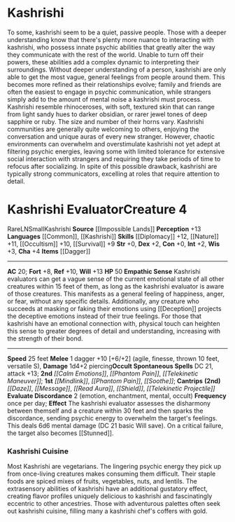 ﻿---
ac: '20'
alignment: LN
all_resistance: null
burrow_speed: null
charisma: '+4'
climb_speed: null
constitution: '+0'
creature_ability:
- Empathic Sense
- Evaluate Discordance
creature_family: null
description: To some, kashrishi seem to be a quiet, passive people. Those with a deeper
  understanding know that there's plenty more nuance to interacting with kashrishi,
  who possess innate psychic abilities that greatly alter the way they communicate
  with the rest of the world. Unable to turn off their powers, these abilities add
  a complex dynamic to interpreting their surroundings. Without deeper understanding
  of a person, kashrishi are only able to get the most vague, general feelings from
  people around them. This becomes more refined as their relationships evolve; family
  and friends are often the easiest to engage in psychic communication, while strangers
  simply add to the amount of mental noise a kashrishi must process.<br/><br/> Kashrishi
  resemble rhinoceroses, with soft, textured skin that can range from light sandy
  hues to darker obsidian, or rarer jewel tones of deep sapphire or ruby. The size
  and number of their horns vary. Kashrishi communities are generally quite welcoming
  to others, enjoying the conversation and unique auras of every new stranger. However,
  chaotic environments can overwhelm and overstimulate kashrishi not yet adept at
  filtering psychic energies, leaving some with limited tolerance for extensive social
  interaction with strangers and requiring they take periods of time to refocus after
  socializing. In spite of this possible drawback, kashrishi are typically strong
  communicators, excelling at roles that require attention to detail.<div class="viewbox">{{
  viewbox(type=monster, id=2410, name=Kashrishi) }}</div><h1 class="title">Kashrishi
  Evaluator<span style="margin-left:auto; margin-right:0">Creature 4</span></h1><span
  class="traitrare"> [[DATABASE/trait/Rare|Rare]] </span><span class="traitalignment">LN</span><span
  class="traitsize">Small</span><span class="trait"> [[DATABASE/trait/Kashrishi|Kashrishi]]
  </span><br/><b>Source</b> [[DATABASE/source/Impossible Lands|Impossible Lands]]
  <br/><b>Perception</b> +13<br/><b>Languages</b> [[DATABASE/language/Common|Common]]
  , [[DATABASE/language/Kashrishi|Kashrishi]] <br/><b>Skills</b> [[DATABASE/skill/Diplomacy|Diplomacy]]
  +12, [[DATABASE/skill/Nature|Nature]] +11, [[DATABASE/skill/Occultism|Occultism]]
  +10, [[DATABASE/skill/Survival|Survival]] +9<br/><b>Str</b> +0, <b>Dex</b> +2, <b>Con</b>
  +0, <b>Int</b> +2, <b>Wis</b> +3, <b>Cha</b> +4<br/><b>Items</b> [[DATABASE/weapon/Dagger|dagger]]
  <hr/><b>AC</b> 20; <b>Fort</b> +8, <b>Ref</b> +10, <b>Will</b> +13<br/><b>HP</b>
  50<br/><span class="hanging-indent"><b>Empathic Sense</b> Kashrishi evaluators can
  get a vague sense of the current emotional state of all other creatures within 15
  feet of them, as long as the kashrishi evaluator is aware of those creatures. This
  manifests as a general feeling of happiness, anger, or fear, without any specific
  details. Additionally, any creature who succeeds at masking or faking their emotions
  using [[DATABASE/skill/Deception|Deception]] projects the deceptive emotions instead
  of their true feelings. For those that kashrishi have an emotional connection with,
  physical touch can heighten this sense to greater degrees of detail and understanding,
  increasing with the strength of their bond.</span><hr/><b>Speed</b> 25 feet<br/><span
  class="hanging-indent"><b>Melee</b> <span aria-label="Single Action" class="action"
  role="img" title="Single Action">[one-action]</span>  dagger +10 [+6/+2] ( [[DATABASE/trait/Agile|agile]]
  , [[DATABASE/trait/Finesse|finesse]] , [[DATABASE/trait/Thrown|thrown 10 feet]]
  , [[DATABASE/trait/Versatile|versatile S]] ), <b>Damage</b> 1d4+2 piercing</span><b>Occult
  Spontaneous Spells</b> DC 21, attack +13; <b>2nd</b> <i> [[DATABASE/spell/Calm Emotions|calm
  emotions]] </i>, <i> [[DATABASE/spell/Phantom Pain|phantom pain]] </i>, <i> [[DATABASE/spell/Telekinetic
  Maneuver|telekinetic maneuver]] </i>; <b>1st</b> <i> [[DATABASE/spell/Mindlink|mindlink]]
  </i>, <i> [[DATABASE/spell/Phantom Pain|phantom pain]] </i>, <i> [[DATABASE/spell/Soothe|soothe]]
  </i>; <b>Cantrips</b> <b>(2nd)</b> <i> [[DATABASE/spell/Daze|daze]] </i>, <i> [[DATABASE/spell/Message|message]]
  </i>, <i> [[DATABASE/spell/Read Aura|read aura]] </i>, <i> [[DATABASE/spell/Shield|shield]]
  </i>, <i> [[DATABASE/spell/Telekinetic Projectile|telekinetic projectile]] </i><br/><span
  class="hanging-indent"><b>Evaluate Discordance</b> <span aria-label="Two Actions"
  class="action" role="img" title="Two Actions">[two-actions]</span>   ( [[DATABASE/trait/Emotion|emotion]]
  , [[DATABASE/trait/Enchantment|enchantment]] , [[DATABASE/trait/Mental|mental]]
  , [[DATABASE/trait/Occult|occult]] ) <b>Frequency</b> once per day; <b>Effect</b>
  The kashrishi evaluator assesses the disharmony between themself and a creature
  within 30 feet and then sparks the discordance, sending psychic energy to overwhelm
  the target's feelings. This deals 6d6 mental damage (DC 21 basic Will save). On
  a critical failure, the target also becomes [[DATABASE/condition/Stunned|stunned
  1]] .</span><h3 class="title"><img alt="Sidebar - Additional Lore" src="Images\Icons\Sidebar_2_AdditionalLore.png"
  style="height:18px; padding:2px 10px 0px 2px" title="Sidebar - Additional Lore"/>
  Kashrishi Cuisine</h3>Most Kashrishi are vegetarians. The lingering psychic energy
  they pick up from once-living creatures makes consuming them difficult. Their staple
  foods are spiced mixes of fruits, vegetables, nuts, and lentils. The extrasensory
  abilities of kashrishi have an additional gustatory effect, creating flavor profiles
  uniquely delicious to kashrishi and fascinatingly eccentric to other ancestries.
  Those with adventurous palettes often seek out kashrishi cuisine, filling many a
  kashrishi chef's coffers with gold.
dexterity: '+2'
element: null
fly_speed: null
fortitude: '+8'
hardness: null
hp: '50'
id: '2410'
immunity: null
intelligence: '+2'
land_speed: '25'
language:
- '[[DATABASE/language/Common|Common]]'
- '[[DATABASE/language/Kashrishi|Kashrishi]]'
level: '4'
max_speed: '25'
name: Kashrishi Evaluator
perception: '+13'
rarity: Rare
reflex: '+10'
resistance: null
rus_type_level: null
school: null
sense: null
size: Small
skill:
- '[[DATABASE/skill/Diplomacy|Diplomacy]] +12'
- '[[DATABASE/skill/Nature|Nature]] +11'
- '[[DATABASE/skill/Occultism|Occultism]] +10'
- '[[DATABASE/skill/Survival|Survival]] +9'
source: '[[DATABASE/source/Impossible Lands|Impossible Lands]]'
speed:
- 25 feet
spell:
- '[[DATABASE/spell/Calm Emotions|Calm Emotions]]'
- '[[DATABASE/spell/Daze|Daze]]'
- '[[DATABASE/spell/Message|Message]]'
- '[[DATABASE/spell/Mindlink|Mindlink]]'
- '[[DATABASE/spell/Phantom Pain|PhantomPain]]'
- '[[DATABASE/spell/Read Aura|Read Aura]]'
- '[[DATABASE/spell/Shield|Shield]]'
- '[[DATABASE/spell/Soothe|Soothe]]'
- '[[DATABASE/spell/Telekinetic Maneuver|Telekinetic Maneuver]]'
- '[[DATABASE/spell/Telekinetic Projectile|Telekinetic Projectile]]'
strength: '+0'
strength_req: '0'
strongest_save:
- Will
swim_speed: null
trait:
- '[[DATABASE/trait/Kashrishi|Kashrishi]]'
- '[[DATABASE/trait/Rare|Rare]]'
type: Creature
vision: null
weakest_save:
- Fortitude
weakness: null
will: '+13'
wisdom: '+3'

---
# Kashrishi

To some, kashrishi seem to be a quiet, passive people. Those with a deeper understanding know that there's plenty more nuance to interacting with kashrishi, who possess innate psychic abilities that greatly alter the way they communicate with the rest of the world. Unable to turn off their powers, these abilities add a complex dynamic to interpreting their surroundings. Without deeper understanding of a person, kashrishi are only able to get the most vague, general feelings from people around them. This becomes more refined as their relationships evolve; family and friends are often the easiest to engage in psychic communication, while strangers simply add to the amount of mental noise a kashrishi must process.
 Kashrishi resemble rhinoceroses, with soft, textured skin that can range from light sandy hues to darker obsidian, or rarer jewel tones of deep sapphire or ruby. The size and number of their horns vary. Kashrishi communities are generally quite welcoming to others, enjoying the conversation and unique auras of every new stranger. However, chaotic environments can overwhelm and overstimulate kashrishi not yet adept at filtering psychic energies, leaving some with limited tolerance for extensive social interaction with strangers and requiring they take periods of time to refocus after socializing. In spite of this possible drawback, kashrishi are typically strong communicators, excelling at roles that require attention to detail.

# Kashrishi Evaluator<span class="item-type">Creature 4</span>

<span class="trait-rare item-trait">Rare</span><span class="trait-alignment item-trait">LN</span><span class="trait-size item-trait">Small</span><span class="item-trait">Kashrishi</span>
**Source** [[Impossible Lands]]
**Perception** +13
**Languages** [[Common]], [[Kashrishi]]
**Skills** [[Diplomacy]] +12, [[Nature]] +11, [[Occultism]] +10, [[Survival]] +9
**Str** +0, **Dex** +2, **Con** +0, **Int** +2, **Wis** +3, **Cha** +4
**Items** [[Dagger]]

---
**AC** 20; **Fort** +8, **Ref** +10, **Will** +13
**HP** 50
<span class="in-box-ability">**Empathic Sense** Kashrishi evaluators can get a vague sense of the current emotional state of all other creatures within 15 feet of them, as long as the kashrishi evaluator is aware of those creatures. This manifests as a general feeling of happiness, anger, or fear, without any specific details. Additionally, any creature who succeeds at masking or faking their emotions using [[Deception]] projects the deceptive emotions instead of their true feelings. For those that kashrishi have an emotional connection with, physical touch can heighten this sense to greater degrees of detail and understanding, increasing with the strength of their bond.</span>

---
**Speed** 25 feet
<span class="in-box-ability">**Melee** <span class="action-icon">1</span> dagger +10 [+6/+2] (agile, finesse, thrown 10 feet, versatile S), **Damage** 1d4+2 piercing</span>**Occult Spontaneous Spells** DC 21, attack +13; **2nd** _[[Calm Emotions]]_, _[[Phantom Pain]]_, _[[Telekinetic Maneuver]]_; **1st** _[[Mindlink]]_, _[[Phantom Pain]]_, _[[Soothe]]_; **Cantrips** **(2nd)** _[[Daze]]_, _[[Message]]_, _[[Read Aura]]_, _[[Shield]]_, _[[Telekinetic Projectile]]_
<span class="in-box-ability">**Evaluate Discordance** <span class="action-icon">2</span> (emotion, enchantment, mental, occult) **Frequency** once per day; **Effect** The kashrishi evaluator assesses the disharmony between themself and a creature within 30 feet and then sparks the discordance, sending psychic energy to overwhelm the target's feelings. This deals 6d6 mental damage (DC 21 basic Will save). On a critical failure, the target also becomes [[Stunned]].</span>

###  Kashrishi Cuisine

Most Kashrishi are vegetarians. The lingering psychic energy they pick up from once-living creatures makes consuming them difficult. Their staple foods are spiced mixes of fruits, vegetables, nuts, and lentils. The extrasensory abilities of kashrishi have an additional gustatory effect, creating flavor profiles uniquely delicious to kashrishi and fascinatingly eccentric to other ancestries. Those with adventurous palettes often seek out kashrishi cuisine, filling many a kashrishi chef's coffers with gold.